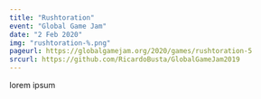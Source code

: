 ```yaml
---
title: "Rushtoration"
event: "Global Game Jam"
date: "2 Feb 2020"
img: "rushtoration-%.png"
pageurl: https://globalgamejam.org/2020/games/rushtoration-5
srcurl: https://github.com/RicardoBusta/GlobalGameJam2019
---
```

lorem ipsum